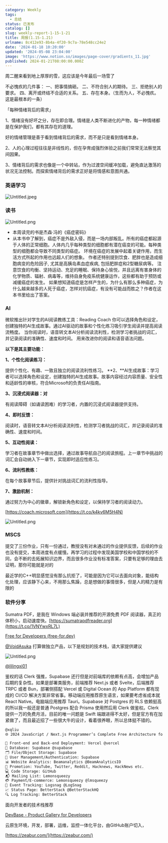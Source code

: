 ```yaml
---
category: Weekly
tags:
  - 总结
status: 已发布
catalog: []
slug: weekly-report-1-15-1-21
title: 周报(1.15-1.21)
urlname: 8c412e93-8b4a-4f20-9c7a-78e548cc24e2
date: '2024-01-18 10:20:00'
updated: '2024-05-08 23:04:00'
image: 'https://www.notion.so/images/page-cover/gradients_11.jpg'
published: 2024-01-21T08:00:00.000Z
---
```


周二醒来看到地上厚厚的雪，这应该是今年最后一场雪了


不必愧疚的几件事：
一、把事情搞砸。
二、不符合别人的期待。
三、拒绝别人的要求。
四、离开或终结不合适的关系。
五、存在本身。（生而为人，不必愧疚。这是最根本的一条）


「每种情绪背后的需求」


1、情绪没有好坏之分，存在即合理。情绪是人类不断进化的产物，每一种情绪都是在保护我们，都有其存在的道理。


好的情绪管理是善于看到情绪背后的需求，而不是只是看到情绪本身。


2、人的心理过程往往是非线性的，但在孕育成强烈体验之前我们常常无法察觉其间因果。


3、情绪背后的需求也像是一个中转站，作为过渡空间缓冲加载，避免直达激荡的状况无法控制。而探索情绪背后的需求正好是将情感和意图共通。


### 英语学习


![Untitled.jpeg](https://prod-files-secure.s3.us-west-2.amazonaws.com/5d24fe63-e567-4804-86f9-9fdc62e13082/faec46dc-9da5-4799-b905-c316418f1168/Untitled.jpeg?X-Amz-Algorithm=AWS4-HMAC-SHA256&X-Amz-Content-Sha256=UNSIGNED-PAYLOAD&X-Amz-Credential=ASIAZI2LB466ZWD4LHTL%2F20250312%2Fus-west-2%2Fs3%2Faws4_request&X-Amz-Date=20250312T053831Z&X-Amz-Expires=3600&X-Amz-Security-Token=IQoJb3JpZ2luX2VjEG4aCXVzLXdlc3QtMiJIMEYCIQCSYorJgXUoTZQimuXybUi0m9b1Wz%2BGKHCMQ%2F2syt1%2BEgIhAMIBgYVrZEMPtF8vAXYA4%2FQRGl8TnkAQ9vG%2BchylCiJaKogECLf%2F%2F%2F%2F%2F%2F%2F%2F%2F%2FwEQABoMNjM3NDIzMTgzODA1Igz9H%2Ftq9E4vG8ZcWKsq3AOnaM%2B8dbjTvEzenAcKq5ya966N370yGO4%2FQhCUfCkHJOgYNOSYp9lBDjHkN1dNvRaYLLBKF66Y3T%2Bt6ecXx3rC5pwfsgHShe6YQq1L2Zp3eEEgyOOYTtDd9vOXdYMvhwCVUTMqRrIvbDtzQ0uraN5t9tLW8SVkFYXYBDIwLdkEY78hAWW9o1Gir149Dp%2BKCyoqHVWp%2Fc%2F3tXZWnDpJxWc9kHmSWHyDMHc5R4YC9qhQUubn5kQIBat3075lJ7RDYDo9VhwwIuHqBKXn%2FQHLUUZKzqYlggWSzaQJ8iFH6pqoKAAoVeig3YhXe5QjLYKnjPV0hck1GcbikxRzSyRyBBPIRiM1%2FE545zO3D7a5th4aHWmoGl%2FG%2F%2FDUuJ0mgOmeYG6wD8BLZKb0HUjZUfayaXxwC5IO7saOVYSDIc00uN4YSTWWCEcSw6%2B2cL1eAyE%2F27%2Bt3BrgI3SEpi38CEih7YvcB0BQ8KpCiCfrIffSW8UhzmwDTyal1mrU3OwXnlam6r3Bgz83zGLSra%2F%2BYkjfMngKjKxR3RgreLWO4Zeult6ybJVZAr40bL8O9V8hI1W%2B5PKid5bHDbEvC%2BaCWy9W5Azrm1tJ08gWMNwbsfDG8q27S5Xgm%2BNF2Cs0%2B%2FzB0jDuuMS%2BBjqkAWX41VawFPLubHwVuM0WwzwXNXNfCL8gOiNPnoDGoF3%2FmcEYDyTXGPmHqcCJvzv4JkuohfBmnCqVOiV6wX9m1pcyV3Bnq2%2FhCPFzxvNRVKuTXEmHk0%2BN4cKcWnJCCCNENyOBrCNtu3GBpIwnLTs1nsMhV0Gen16lFe3tJTBeRgwNlSlOXrUe1ED6kmKLprG7yhMSI9aNwdT3y7TiTgnVOPkuEKlk&X-Amz-Signature=6526241cf7cdf17fd857aeef141acdd1f756ceb721c220770cb14aa54eeb6181&X-Amz-SignedHeaders=host&x-id=GetObject)


### 读书


![Untitled.png](https://prod-files-secure.s3.us-west-2.amazonaws.com/5d24fe63-e567-4804-86f9-9fdc62e13082/08aff459-da99-4ed5-87c6-1f4c95b62ac3/Untitled.png?X-Amz-Algorithm=AWS4-HMAC-SHA256&X-Amz-Content-Sha256=UNSIGNED-PAYLOAD&X-Amz-Credential=ASIAZI2LB466ZWD4LHTL%2F20250312%2Fus-west-2%2Fs3%2Faws4_request&X-Amz-Date=20250312T053831Z&X-Amz-Expires=3600&X-Amz-Security-Token=IQoJb3JpZ2luX2VjEG4aCXVzLXdlc3QtMiJIMEYCIQCSYorJgXUoTZQimuXybUi0m9b1Wz%2BGKHCMQ%2F2syt1%2BEgIhAMIBgYVrZEMPtF8vAXYA4%2FQRGl8TnkAQ9vG%2BchylCiJaKogECLf%2F%2F%2F%2F%2F%2F%2F%2F%2F%2FwEQABoMNjM3NDIzMTgzODA1Igz9H%2Ftq9E4vG8ZcWKsq3AOnaM%2B8dbjTvEzenAcKq5ya966N370yGO4%2FQhCUfCkHJOgYNOSYp9lBDjHkN1dNvRaYLLBKF66Y3T%2Bt6ecXx3rC5pwfsgHShe6YQq1L2Zp3eEEgyOOYTtDd9vOXdYMvhwCVUTMqRrIvbDtzQ0uraN5t9tLW8SVkFYXYBDIwLdkEY78hAWW9o1Gir149Dp%2BKCyoqHVWp%2Fc%2F3tXZWnDpJxWc9kHmSWHyDMHc5R4YC9qhQUubn5kQIBat3075lJ7RDYDo9VhwwIuHqBKXn%2FQHLUUZKzqYlggWSzaQJ8iFH6pqoKAAoVeig3YhXe5QjLYKnjPV0hck1GcbikxRzSyRyBBPIRiM1%2FE545zO3D7a5th4aHWmoGl%2FG%2F%2FDUuJ0mgOmeYG6wD8BLZKb0HUjZUfayaXxwC5IO7saOVYSDIc00uN4YSTWWCEcSw6%2B2cL1eAyE%2F27%2Bt3BrgI3SEpi38CEih7YvcB0BQ8KpCiCfrIffSW8UhzmwDTyal1mrU3OwXnlam6r3Bgz83zGLSra%2F%2BYkjfMngKjKxR3RgreLWO4Zeult6ybJVZAr40bL8O9V8hI1W%2B5PKid5bHDbEvC%2BaCWy9W5Azrm1tJ08gWMNwbsfDG8q27S5Xgm%2BNF2Cs0%2B%2FzB0jDuuMS%2BBjqkAWX41VawFPLubHwVuM0WwzwXNXNfCL8gOiNPnoDGoF3%2FmcEYDyTXGPmHqcCJvzv4JkuohfBmnCqVOiV6wX9m1pcyV3Bnq2%2FhCPFzxvNRVKuTXEmHk0%2BN4cKcWnJCCCNENyOBrCNtu3GBpIwnLTs1nsMhV0Gen16lFe3tJTBeRgwNlSlOXrUe1ED6kmKLprG7yhMSI9aNwdT3y7TiTgnVOPkuEKlk&X-Amz-Signature=039f5f4ccf5ad5ea550147dd1f08e9a909324c83adfc3d3e51f28b2c71bcf2ec&X-Amz-SignedHeaders=host&x-id=GetObject)

- 本周读完的书是杰森·冯的《癌症密码》
- 从本书中了解到，癌症不是外敌入侵，而是一场内部叛乱。所有的癌症都起源于人体的正常细胞。人体内几乎每种类型的细胞都有潜在癌变的可能。每种类型的细胞都会导致不同类型的癌症。
环境在癌症的发展中起着关键作用，而生活方式所起的作用也远超人们的想象。
作者还特别提到饮食、肥胖也是造成细胞病变的危险因子, 尤其是高胰岛素血症疾病, 包括肥胖症和2型糖尿病等。
注意饮食的均衡、坚持运动、充足的睡眠、保持身心愉悦，并且远离有害身体的化学物质、辐射、病毒等，维持自身免疫系统健康运作，这些都有助于预防或减缓癌症的发生。
如果想知道癌症是怎样产生的，为什么有那么多种癌症，为什么越来越多的人死于癌症，怎样对抗癌症，有没有可能战而胜之？作者在这本书里给出了答案。

### AI


微软推出针对学生的AI阅读教练工具：Reading Coach
你可以选择角色和设定，创建独特的AI生成故事。通过AI驱动的故事和个性化练习吸引学生阅读并提高阅读流畅度。
当你阅读时，语音转文本AI分析阅读流利性，检测学习者挑战的词汇，并记录阅读的准确性、速度和时间。
用来改进你的阅读和语音语法问题。


**以下是其主要功能：**


**1、个性化阅读练习：**


提供个性化、有趣、一致且独立的阅读流利性练习。
**2、**AI生成故事：学习者可以选择角色和设定，创建独特的AI生成故事。故事内容经过内容质量、安全性和适龄性的审核，符合Microsoft的负责任AI指南。


**3、沉浸式阅读器：对**


有阅读障碍（如诵读困难）的学习者，内置的沉浸式阅读器提供支持。


**4、即时反馈：**


阅读时，语音转文本AI分析阅读流利性，检测学习者挑战的词汇，并记录阅读的准确性、速度和时间。


**5、互动性阅读：**


学习者在故事章节中做出选择，通过故事导航自己的阅读旅程。上一章节中挑战的词汇会自动纳入下一章节，实现即时适应性练习。


**6、流利性教练：**


在每个故事章节后，提供针对挑战词汇的流利性指导。


**7、激励机制：**


通过努力为中心的徽章，解锁新角色和设定，以保持学习者的阅读动力。


[https://coach.microsoft.com](https://t.co/k4kv6M5H4N)


![Untitled.png](https://prod-files-secure.s3.us-west-2.amazonaws.com/5d24fe63-e567-4804-86f9-9fdc62e13082/8f53d036-0cfc-469d-a837-f15107675ae4/Untitled.png?X-Amz-Algorithm=AWS4-HMAC-SHA256&X-Amz-Content-Sha256=UNSIGNED-PAYLOAD&X-Amz-Credential=ASIAZI2LB466ZWD4LHTL%2F20250312%2Fus-west-2%2Fs3%2Faws4_request&X-Amz-Date=20250312T053831Z&X-Amz-Expires=3600&X-Amz-Security-Token=IQoJb3JpZ2luX2VjEG4aCXVzLXdlc3QtMiJIMEYCIQCSYorJgXUoTZQimuXybUi0m9b1Wz%2BGKHCMQ%2F2syt1%2BEgIhAMIBgYVrZEMPtF8vAXYA4%2FQRGl8TnkAQ9vG%2BchylCiJaKogECLf%2F%2F%2F%2F%2F%2F%2F%2F%2F%2FwEQABoMNjM3NDIzMTgzODA1Igz9H%2Ftq9E4vG8ZcWKsq3AOnaM%2B8dbjTvEzenAcKq5ya966N370yGO4%2FQhCUfCkHJOgYNOSYp9lBDjHkN1dNvRaYLLBKF66Y3T%2Bt6ecXx3rC5pwfsgHShe6YQq1L2Zp3eEEgyOOYTtDd9vOXdYMvhwCVUTMqRrIvbDtzQ0uraN5t9tLW8SVkFYXYBDIwLdkEY78hAWW9o1Gir149Dp%2BKCyoqHVWp%2Fc%2F3tXZWnDpJxWc9kHmSWHyDMHc5R4YC9qhQUubn5kQIBat3075lJ7RDYDo9VhwwIuHqBKXn%2FQHLUUZKzqYlggWSzaQJ8iFH6pqoKAAoVeig3YhXe5QjLYKnjPV0hck1GcbikxRzSyRyBBPIRiM1%2FE545zO3D7a5th4aHWmoGl%2FG%2F%2FDUuJ0mgOmeYG6wD8BLZKb0HUjZUfayaXxwC5IO7saOVYSDIc00uN4YSTWWCEcSw6%2B2cL1eAyE%2F27%2Bt3BrgI3SEpi38CEih7YvcB0BQ8KpCiCfrIffSW8UhzmwDTyal1mrU3OwXnlam6r3Bgz83zGLSra%2F%2BYkjfMngKjKxR3RgreLWO4Zeult6ybJVZAr40bL8O9V8hI1W%2B5PKid5bHDbEvC%2BaCWy9W5Azrm1tJ08gWMNwbsfDG8q27S5Xgm%2BNF2Cs0%2B%2FzB0jDuuMS%2BBjqkAWX41VawFPLubHwVuM0WwzwXNXNfCL8gOiNPnoDGoF3%2FmcEYDyTXGPmHqcCJvzv4JkuohfBmnCqVOiV6wX9m1pcyV3Bnq2%2FhCPFzxvNRVKuTXEmHk0%2BN4cKcWnJCCCNENyOBrCNtu3GBpIwnLTs1nsMhV0Gen16lFe3tJTBeRgwNlSlOXrUe1ED6kmKLprG7yhMSI9aNwdT3y7TiTgnVOPkuEKlk&X-Amz-Signature=944d040706964c8f9e281043a37d0795ef8f92b217b13f74f6115c87db361051&X-Amz-SignedHeaders=host&x-id=GetObject)


### MSCS


提交了三份作业，只有一份通过，教授没有对未通过的作业提供反馈，后续的作业也没有提交，本周进度有点缓慢。再学习的过程中发现美国学校和中国学校的不同，会不断的去拓展知识边界，而且很多作业没有标准答案，只要有足够的理由去证明，那你可能就是对的


最近学的C++明显感觉没有那么抗拒了，可能是因为它可以去面向对象，能结构化处理，应该静下心来，不用那么焦躁，总是想做的事情很多，但是人的精力是有限的


### 软件分享


Sumatra PDF，是我在 Windows 端必装并推荐的开源免费 PDF 阅读器，真正的体积小，启动速度快。[https://sumatrapdfreader.org](https://t.co/1VNYwxRL7L)


[Free for Developers (free-for.dev)](https://free-for.dev/#/)


[@VoidAsuka](https://twitter.com/VoidAsuka) 打算做独立产品，以下是规划的技术栈，请大家提供建议


![Untitled.png](https://prod-files-secure.s3.us-west-2.amazonaws.com/5d24fe63-e567-4804-86f9-9fdc62e13082/93561a3c-b2bc-4a43-bbc5-67e3f740ed5e/Untitled.png?X-Amz-Algorithm=AWS4-HMAC-SHA256&X-Amz-Content-Sha256=UNSIGNED-PAYLOAD&X-Amz-Credential=ASIAZI2LB466ZWD4LHTL%2F20250312%2Fus-west-2%2Fs3%2Faws4_request&X-Amz-Date=20250312T053831Z&X-Amz-Expires=3600&X-Amz-Security-Token=IQoJb3JpZ2luX2VjEG4aCXVzLXdlc3QtMiJIMEYCIQCSYorJgXUoTZQimuXybUi0m9b1Wz%2BGKHCMQ%2F2syt1%2BEgIhAMIBgYVrZEMPtF8vAXYA4%2FQRGl8TnkAQ9vG%2BchylCiJaKogECLf%2F%2F%2F%2F%2F%2F%2F%2F%2F%2FwEQABoMNjM3NDIzMTgzODA1Igz9H%2Ftq9E4vG8ZcWKsq3AOnaM%2B8dbjTvEzenAcKq5ya966N370yGO4%2FQhCUfCkHJOgYNOSYp9lBDjHkN1dNvRaYLLBKF66Y3T%2Bt6ecXx3rC5pwfsgHShe6YQq1L2Zp3eEEgyOOYTtDd9vOXdYMvhwCVUTMqRrIvbDtzQ0uraN5t9tLW8SVkFYXYBDIwLdkEY78hAWW9o1Gir149Dp%2BKCyoqHVWp%2Fc%2F3tXZWnDpJxWc9kHmSWHyDMHc5R4YC9qhQUubn5kQIBat3075lJ7RDYDo9VhwwIuHqBKXn%2FQHLUUZKzqYlggWSzaQJ8iFH6pqoKAAoVeig3YhXe5QjLYKnjPV0hck1GcbikxRzSyRyBBPIRiM1%2FE545zO3D7a5th4aHWmoGl%2FG%2F%2FDUuJ0mgOmeYG6wD8BLZKb0HUjZUfayaXxwC5IO7saOVYSDIc00uN4YSTWWCEcSw6%2B2cL1eAyE%2F27%2Bt3BrgI3SEpi38CEih7YvcB0BQ8KpCiCfrIffSW8UhzmwDTyal1mrU3OwXnlam6r3Bgz83zGLSra%2F%2BYkjfMngKjKxR3RgreLWO4Zeult6ybJVZAr40bL8O9V8hI1W%2B5PKid5bHDbEvC%2BaCWy9W5Azrm1tJ08gWMNwbsfDG8q27S5Xgm%2BNF2Cs0%2B%2FzB0jDuuMS%2BBjqkAWX41VawFPLubHwVuM0WwzwXNXNfCL8gOiNPnoDGoF3%2FmcEYDyTXGPmHqcCJvzv4JkuohfBmnCqVOiV6wX9m1pcyV3Bnq2%2FhCPFzxvNRVKuTXEmHk0%2BN4cKcWnJCCCNENyOBrCNtu3GBpIwnLTs1nsMhV0Gen16lFe3tJTBeRgwNlSlOXrUe1ED6kmKLprG7yhMSI9aNwdT3y7TiTgnVOPkuEKlk&X-Amz-Signature=22a2e42982aa477bd06751caabb131469bb5eba782f9f86fa0c8c3ea314265f5&X-Amz-SignedHeaders=host&x-id=GetObject)


[@lilingxi01](https://twitter.com/lilingxi01)


鉴权的话 Clerk 强推，Supabase 还行但是对前端库的依赖有点高，会增加产品后期的复杂性。如果是部署类服务，前端推荐 Next.js 或者 Svelte，后端推荐 TRPC 或者 Bun，部署侧搭配 Vercel 或 Digital Ocean 的 App Platform 都有现成的 CI/CD 解决方案非常省事。移动端应用推荐原生语言，如果要考虑省成本就 React Native。电脑端应用推荐 Tauri。Supabase 对 Postgres 的 RLS 依赖挺高的所以我一般还是普通 Postgres 配合 Prisma 使用然后用 Clerk 做鉴权。Clerk 提供一万的免费月活，目前的唯一问题是 Swift 端跟进得不太好，但是官方有在加紧做了，而且最近招了一些很大牛的设计，看着很养眼，所以总体挺不错的。


```markdown
@xqliu
🌐 2024 JavaScript / Next.js Programmer’s Complete Free Architecture for solo entrepreneur:

🔧 Front-end and Back-end Deployment: Vercel @vercel
💾 Database: Supabase @supabase
🗂️ File/Object Storage: Supabase
👥 User Management/Authentication: Supabase
📊 Website Analytics: Beamanalytics @BeamAnalyticsIO
📣 Promotion: YouTube, Twitter, Reddit, Hacknews, HackNews etc. 
💻 Code Storage: GitHub
📬 Mailing List: Lemonsqueezy
💳 Payment/E-commerce: Lemonsqueezy @lmsqueezy
📌 Event Tracking: Logsnag @LogSnag
📈 Status Page: BetterStack @BetterStackHQ
🔍 Log Tracking: BetterStack
```


面向开发者的技术栈推荐


[DevBase - Product Gallery for Developers](https://devbase.fyi/)


云原生环境，开发，部署，运维，监控一体化平台，由GitHub账户切入，


[https://zeabur.com/](https://zeabur.com/)

